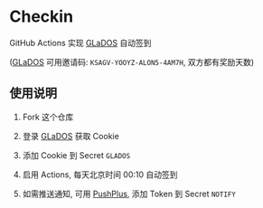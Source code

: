 # Checkin

GitHub Actions 实现 [GLaDOS][glados] 自动签到

([GLaDOS][glados] 可用邀请码: `KSAGV-YOOYZ-ALON5-4AM7H`, 双方都有奖励天数)

## 使用说明

1. Fork 这个仓库

1. 登录 [GLaDOS][glados] 获取 Cookie

1. 添加 Cookie 到 Secret `GLADOS`

1. 启用 Actions, 每天北京时间 00:10 自动签到

1. 如需推送通知, 可用 [PushPlus][pushplus], 添加 Token 到 Secret `NOTIFY`

[glados]: https://glados.space/landing/KSAGV-YOOYZ-ALON5-4AM7H
[pushplus]: https://www.pushplus.plus/
